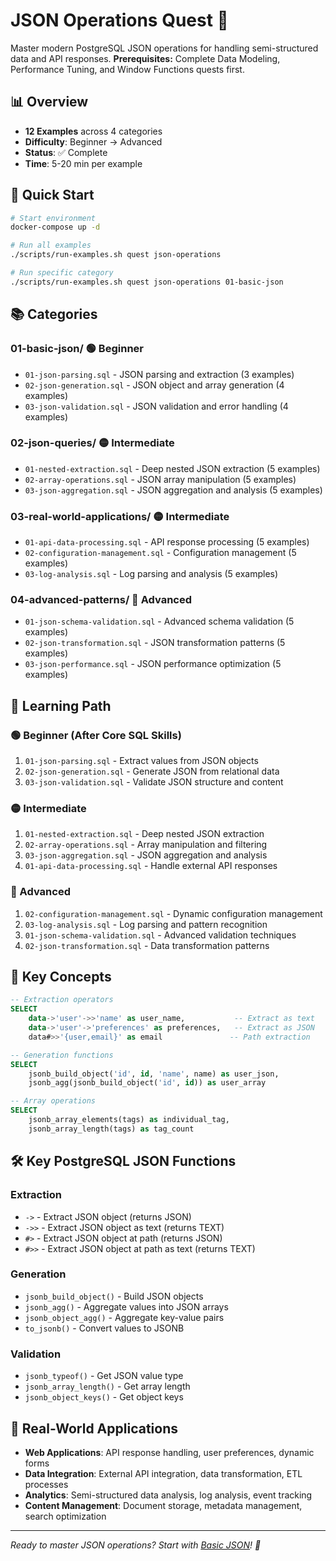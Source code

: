 # JSON Operations Quest 🎯

Master modern PostgreSQL JSON operations for handling semi-structured data and API responses. **Prerequisites:** Complete Data Modeling, Performance Tuning, and Window Functions quests first.

## 📊 Overview

- **12 Examples** across 4 categories
- **Difficulty**: Beginner → Advanced
- **Status**: ✅ Complete
- **Time**: 5-20 min per example

## 🚀 Quick Start

```bash
# Start environment
docker-compose up -d

# Run all examples
./scripts/run-examples.sh quest json-operations

# Run specific category
./scripts/run-examples.sh quest json-operations 01-basic-json
```

## 📚 Categories

### **01-basic-json/** 🟢 **Beginner**
- `01-json-parsing.sql` - JSON parsing and extraction (3 examples)
- `02-json-generation.sql` - JSON object and array generation (4 examples)
- `03-json-validation.sql` - JSON validation and error handling (4 examples)

### **02-json-queries/** 🟡 **Intermediate**
- `01-nested-extraction.sql` - Deep nested JSON extraction (5 examples)
- `02-array-operations.sql` - JSON array manipulation (5 examples)
- `03-json-aggregation.sql` - JSON aggregation and analysis (5 examples)

### **03-real-world-applications/** 🟡 **Intermediate**
- `01-api-data-processing.sql` - API response processing (5 examples)
- `02-configuration-management.sql` - Configuration management (5 examples)
- `03-log-analysis.sql` - Log parsing and analysis (5 examples)

### **04-advanced-patterns/** 🔴 **Advanced**
- `01-json-schema-validation.sql` - Advanced schema validation (5 examples)
- `02-json-transformation.sql` - JSON transformation patterns (5 examples)
- `03-json-performance.sql` - JSON performance optimization (5 examples)

## 🎯 Learning Path

### **🟢 Beginner (After Core SQL Skills)**
1. `01-json-parsing.sql` - Extract values from JSON objects
2. `02-json-generation.sql` - Generate JSON from relational data
3. `03-json-validation.sql` - Validate JSON structure and content

### **🟡 Intermediate**
1. `01-nested-extraction.sql` - Deep nested JSON extraction
2. `02-array-operations.sql` - Array manipulation and filtering
3. `03-json-aggregation.sql` - JSON aggregation and analysis
4. `01-api-data-processing.sql` - Handle external API responses

### **🔴 Advanced**
1. `02-configuration-management.sql` - Dynamic configuration management
2. `03-log-analysis.sql` - Log parsing and pattern recognition
3. `01-json-schema-validation.sql` - Advanced validation techniques
4. `02-json-transformation.sql` - Data transformation patterns

## 🔧 Key Concepts

```sql
-- Extraction operators
SELECT 
    data->'user'->>'name' as user_name,           -- Extract as text
    data->'user'->'preferences' as preferences,   -- Extract as JSON
    data#>>'{user,email}' as email               -- Path extraction

-- Generation functions
SELECT 
    jsonb_build_object('id', id, 'name', name) as user_json,
    jsonb_agg(jsonb_build_object('id', id)) as user_array

-- Array operations
SELECT 
    jsonb_array_elements(tags) as individual_tag,
    jsonb_array_length(tags) as tag_count
```

## 🛠️ Key PostgreSQL JSON Functions

### **Extraction**
- `->` - Extract JSON object (returns JSON)
- `->>` - Extract JSON object as text (returns TEXT)
- `#>` - Extract JSON object at path (returns JSON)
- `#>>` - Extract JSON object at path as text (returns TEXT)

### **Generation**
- `jsonb_build_object()` - Build JSON objects
- `jsonb_agg()` - Aggregate values into JSON arrays
- `jsonb_object_agg()` - Aggregate key-value pairs
- `to_jsonb()` - Convert values to JSONB

### **Validation**
- `jsonb_typeof()` - Get JSON value type
- `jsonb_array_length()` - Get array length
- `jsonb_object_keys()` - Get object keys

## 🏢 Real-World Applications

- **Web Applications**: API response handling, user preferences, dynamic forms
- **Data Integration**: External API integration, data transformation, ETL processes
- **Analytics**: Semi-structured data analysis, log analysis, event tracking
- **Content Management**: Document storage, metadata management, search optimization

---

*Ready to master JSON operations? Start with [Basic JSON](./01-basic-json/)! 🚀* 